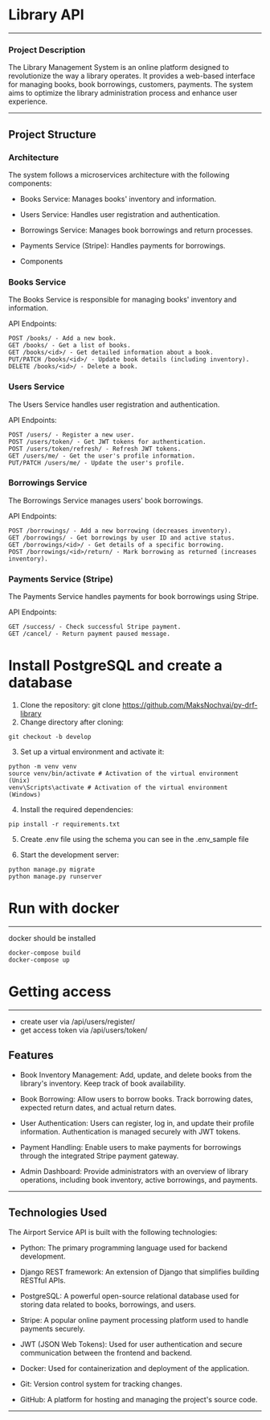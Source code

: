 # Library API

-----------------------------------

### Project Description
The Library Management System is an online platform designed to revolutionize the way a library operates. It provides a web-based interface for managing books, book borrowings, customers, payments. The system aims to optimize the library administration process and enhance user experience.

----

## Project Structure

### Architecture
The system follows a microservices architecture with the following components:

- Books Service: Manages books' inventory and information.
- Users Service: Handles user registration and authentication.
- Borrowings Service: Manages book borrowings and return processes.
- Payments Service (Stripe): Handles payments for borrowings.

- Components

### Books Service
The Books Service is responsible for managing books' inventory and information.

API Endpoints:
```
POST /books/ - Add a new book.
GET /books/ - Get a list of books.
GET /books/<id>/ - Get detailed information about a book.
PUT/PATCH /books/<id>/ - Update book details (including inventory).
DELETE /books/<id>/ - Delete a book.
```

### Users Service
The Users Service handles user registration and authentication.

API Endpoints:
```
POST /users/ - Register a new user.
POST /users/token/ - Get JWT tokens for authentication.
POST /users/token/refresh/ - Refresh JWT tokens.
GET /users/me/ - Get the user's profile information.
PUT/PATCH /users/me/ - Update the user's profile.
```
### Borrowings Service
The Borrowings Service manages users' book borrowings.

API Endpoints:
```
POST /borrowings/ - Add a new borrowing (decreases inventory).
GET /borrowings/ - Get borrowings by user ID and active status.
GET /borrowings/<id>/ - Get details of a specific borrowing.
POST /borrowings/<id>/return/ - Mark borrowing as returned (increases inventory).
```

### Payments Service (Stripe)
The Payments Service handles payments for book borrowings using Stripe.

API Endpoints:
```
GET /success/ - Check successful Stripe payment.
GET /cancel/ - Return payment paused message.
```
# Install PostgreSQL and create a database

1. Clone the repository:
git clone https://github.com/MaksNochvai/py-drf-library
2. Change directory after cloning:
```
git checkout -b develop
```
3. Set up a virtual environment and activate it:
```
python -m venv venv
source venv/bin/activate # Activation of the virtual environment (Unix)
venv\Scripts\activate # Activation of the virtual environment (Windows)
```
4. Install the required dependencies:
```
pip install -r requirements.txt
```
5. Create .env file using the schema you can see in the .env_sample file

6. Start the development server:
```
python manage.py migrate
python manage.py runserver
```
# Run with docker

-----------------------------------
docker should be installed
```
docker-compose build
docker-compose up
```
# Getting access

------------------------------------
- create user via /api/users/register/
- get access token via /api/users/token/

## Features
- Book Inventory Management: Add, update, and delete books from the library's inventory. Keep track of book availability.

- Book Borrowing: Allow users to borrow books. Track borrowing dates, expected return dates, and actual return dates.

- User Authentication: Users can register, log in, and update their profile information. Authentication is managed securely with JWT tokens.

- Payment Handling: Enable users to make payments for borrowings through the integrated Stripe payment gateway.

- Admin Dashboard: Provide administrators with an overview of library operations, including book inventory, active borrowings, and payments.


------
## Technologies Used
The Airport Service API is built with the following technologies:

- Python: The primary programming language used for backend development.

- Django REST framework: An extension of Django that simplifies building RESTful APIs.

- PostgreSQL: A powerful open-source relational database used for storing data related to books, borrowings, and users.

- Stripe: A popular online payment processing platform used to handle payments securely.

- JWT (JSON Web Tokens): Used for user authentication and secure communication between the frontend and backend.

- Docker: Used for containerization and deployment of the application.

- Git: Version control system for tracking changes.

- GitHub: A platform for hosting and managing the project's source code.

--------------------------------------------------------------------------------------
